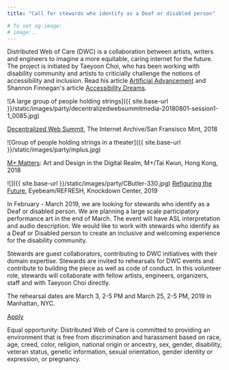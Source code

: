 ```yaml
---
title: "Call for stewards who identify as a Deaf or disabled person"

# To set og:image:
# image:.. 
---
```


Distributed Web of Care (DWC) is a collaboration between artists, writers and engineers to imagine a more equitable, caring internet for the future. The project is initiated by Taeyoon Choi, who has been working with disability community and artists to criticially challenge the notions of accessibility and inclusion. Read his article [Artificial Advancement](https://thenewinquiry.com/artificial-advancements/) and Shannon Finnegan's article [Accessibility Dreams](http://distributedweb.care/posts/accessibility-dreams/). 

![A large group of people holding strings]({{ site.base-url }}/static/images/party/decentralizedwebsummitmedia-20180801-session1-1_0085.jpg)

[Decentralized Web Summit](https://decentralizedweb.net/distributed-web-of-care/), The Internet Archive/San Fransisco Mint, 2018 

![Group of people holding strings in a theater]({{ site.base-url }}/static/images/party/mplus.jpg)

[M+ Matters](https://www.westkowloon.hk/en/mplus/m-programmes/m-matters-art-and-design-in-the-digital-realm): Art and Design in the Digital Realm, M+/Tai Kwun, Hong Kong, 2018  

![]({{ site.base-url }}/static/images/party/CButler-330.jpg)
[Refiguring the Future](https://www.eyebeam.org/events/refiguring-the-future-conference/), Eyebeam/REFRESH, Knockdown Center, 2019


In February - March 2019, we are looking for stewards who identify as a Deaf or disabled person. We are planning a large scale participatory performance art in the end of March. The event will have ASL interpretation and audio description. We would like to work with stewards who identify as a Deaf or Disabled person to create an inclusive and welcoming experience for the disability community.   

Stewards are guest collaborators, contributing to DWC initiatives with their domain expertise. Stewards are invited to rehearsals for DWC events and contribute to building the piece as well as code of conduct. In this volunteer role, stewards will collaborate with fellow artists, engineers, organizers, staff and with Taeyoon Choi directly.  

The rehearsal dates are March 3, 2-5 PM and March 25, 2-5 PM, 2019 in Manhattan, NYC. 

[Apply](https://airtable.com/shrJKwgf305PUDKjm)

Equal opportunity:
Distributed Web of Care is committed to providing an environment that is free from discrimination and harassment based on race, age, creed, color, religion, national origin or ancestry, sex, gender, disability, veteran status, genetic information, sexual orientation, gender identity or expression, or pregnancy. 

